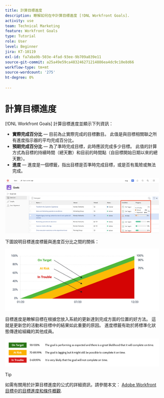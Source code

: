 ```yaml
---
title: 計算目標進度
description: 瞭解如何在中計算目標進度 [!DNL Workfront Goals].
activity: use
team: Technical Marketing
feature: Workfront Goals
type: Tutorial
role: User
level: Beginner
jira: KT-10119
exl-id: fa7aba9b-503e-4fad-93ee-9b709a839e11
source-git-commit: a25a49e59ca483246271214886ea4dc9c10e8d66
workflow-type: tm+mt
source-wordcount: '275'
ht-degree: 0%

---
```


# 計算目標進度

[!DNL Workfront Goals] 計算目標進度並顯示下列資訊：

* **實際完成百分比** — 目前為止實際完成的目標數目。 此值是與目標相關聯之所有進度指示器的平均完成百分比。
* **預期完成百分比** — 為了準時完成目標，此時應該完成多少目標。 此值的計算方式為目標的持續時間（總天數）和目前的時間點（自目標開始日期以來的總天數）。
* **進度** — 進度是一個標籤，指出目標是否準時完成目標，或是否有風險或無法完成。

![中的目標進度熒幕擷圖 [!DNL Workfront Goals]](assets/13-workfront-goals-percent-complete.png)

下圖說明目標進度標籤與進度百分比之間的關係：

![說明目標進度標籤與進度百分比之間關係的圖表](assets/14-workfront-goals-progress-statuses.jpeg)

目標進度是瞭解目標在根據您放入系統的更新達到完成方面的位置的好方法。 這就是更新您的活動和目標中的結果如此重要的原因。 進度標籤有助於將標準化狀態傳達給組織的其他成員。

![涵蓋中不同進度標籤的圖形 [!DNL Workfront Goals]](assets/15-workfront-goals-progress-bar-code.png)


>[!TIP]
>
>如需有關用於計算目標進度的公式的詳細資訊，請參閱本文： [Adobe Workfront目標中的目標進度和條件概觀](https://experienceleague.adobe.com/docs/workfront/using/adobe-workfront-goals/goal-management/calculate-goal-progress.html?lang=en#overview-of-goal-progress-and-threshold).

